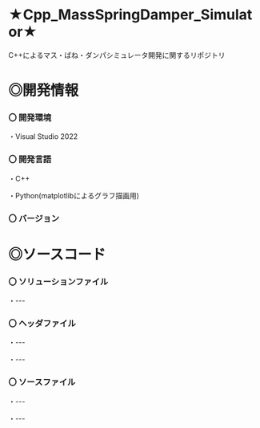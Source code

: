 # ★Cpp_MassSpringDamper_Simulator★

C++によるマス・ばね・ダンパシミュレータ開発に関するリポジトリ


# ◎開発情報


### 〇 開発環境

・Visual Studio 2022


### 〇 開発言語
・C++

・Python(matplotlibによるグラフ描画用)

### 〇 バージョン
 
    
# ◎ソースコード
### 〇 ソリューションファイル

・---


### 〇 ヘッダファイル

・---

・---

### 〇 ソースファイル

・---

・---
